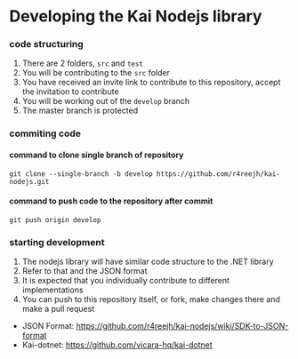 # Developing the Kai Nodejs library

### code structuring

1. There are 2 folders, `src` and `test`
2. You will be contributing to the `src` folder
3. You have received an invite link to contribute to this repository, accept the invitation to contribute
4. You will be working out of the `develop` branch
5. The master branch is protected

### commiting code

#### command to clone single branch of repository
```
git clone --single-branch -b develop https://github.com/r4reejh/kai-nodejs.git
```

#### command to push code to the repository after commit
```
git push origin develop
```
### starting development
1. The nodejs library will have similar code structure to the .NET library
2. Refer to that and the JSON format
3. It is expected that you individually contribute to different implementations
4. You can push to this repository itself, or fork, make changes there and make a pull request


- JSON Format: https://github.com/r4reejh/kai-nodejs/wiki/SDK-to-JSON-format
- Kai-dotnet: https://github.com/vicara-hq/kai-dotnet
